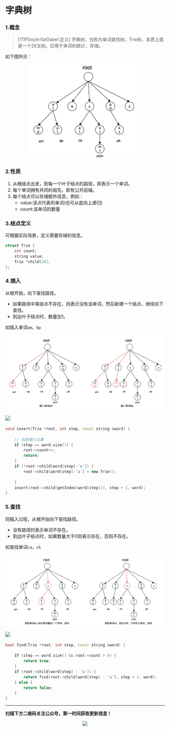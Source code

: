# 字典树

### 1.概念
> [!TIP|style:flat|label:定义]
字典树，也称为单词查找树，Trie树，本质上就是一个26叉树。应用于单词的统计，存储。  

如下图所示：
<div align=center><img src="img-字典树/trie.jpg" style="max-height: 300px;"></div>

### 2.性质
1. 从根结点出发，到每一个叶子结点的路径，即表示一个单词。
2. 每个单词拥有共同的祖先，即有公共前缀。
3. 每个结点可以存储额外信息，例如：
    * value:该点代表的单词(也可从底向上递归)
    * count:该单词的数量

### 3.结点定义
可根据实际场景，定义需要存储的信息。
```cpp
struct Trie {
    int count;
    string value;
    Trie *child[26];
};
```
### 4.插入
从根开始，向下查找路径。
* 如果路径中某结点不存在，则表示没有该单词，然后新建一个结点，继续向下查找。
* 到达叶子结点时，数量加1。

如插入单词`am`，`bp`
<div align=center><img src="img-字典树/trie_insert.jpg" style="max-height: 300px;"></div>

![](https://img.shields.io/badge/代码实现-插入-green?style=for-the-badge&logo=appveyor)
```cpp
void insert(Trie *root, int step, const string &word) {

    // 找到插入位置
    if (step == word.size()) {
        root->count++;
        return;
    }
    if (!root->child[word[step]-'a']) {
        root->child[word[step]-'a'] = new Trie();

    }
    insert(root->child[getIndex(word[step])], step + 1, word);
}
```
### 5.查找
同插入过程，从根开始向下查找路径。
* 没有路径时表示单词不存在。
* 到达叶子结点时，如果数量大于0则表示存在，否则不存在。

如查找单词`ca`，`ck`
<div align=center><img src="img-字典树/trie_find.jpg" style="max-height: 300px;"></div>

![](https://img.shields.io/badge/代码实现-查找-green?style=for-the-badge&logo=appveyor)
```cpp
bool find(Trie *root, int step, const string &word) {

    if (step == word.size() && root->count > 0) {
        return true;
    }
    if (root->child[word[step] - 'a']) {
        return find(root->child[word[step] - 'a'], step + 1, word);
    } else {
        return false;
    }
}
```

---
**扫描下方二维码关注公众号，第一时间获取更新信息！**  
<div align=center><img src="../qrcode.jpg" style="max-height: 300px;"></div>
